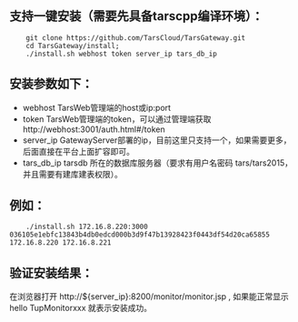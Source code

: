 ## 支持一键安装（需要先具备tarscpp编译环境）：
```
    git clone https://github.com/TarsCloud/TarsGateway.git
    cd TarsGateway/install;
    ./install.sh webhost token server_ip tars_db_ip

```
## 安装参数如下：
* webhost                  TarsWeb管理端的host或ip:port
* token                    TarsWeb管理端的token，可以通过管理端获取http://webhost:3001/auth.html#/token
* server_ip                GatewayServer部署的ip，目前这里只支持一个，如果需要更多，后面直接在平台上面扩容即可。
* tars_db_ip               tarsdb 所在的数据库服务器（要求有用户名密码 tars/tars2015，并且需要有建库建表权限）。

## 例如：
```
    ./install.sh 172.16.8.220:3000 036105e1ebfc13843b4db0edcd000b3d9f47b13928423f0443df54d20ca65855 172.16.8.220 172.16.8.221
```
## 验证安装结果：
在浏览器打开 http://${server_ip}:8200/monitor/monitor.jsp , 如果能正常显示 hello TupMonitorxxx 就表示安装成功。